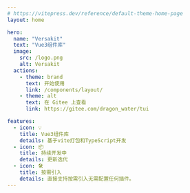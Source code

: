 ```yaml
---
# https://vitepress.dev/reference/default-theme-home-page
layout: home

hero:
  name: "Versakit"
  text: "Vue3组件库"
  image:
    src: /logo.png
    alt: Versakit
  actions:
    - theme: brand
      text: 开始使用
      link: /components/layout/
    - theme: alt
      text: 在 Gitee 上查看
      link: https://gitee.com/dragon_water/tui

features:
  - icon: 💡
    title: Vue3组件库
    details: 基于vite打包和TypeScript开发
  - icon: 📦
    title: 持续开发中
    details: 更新迭代
  - icon: 🛠️
    title: 按需引入
    details: 直接支持按需引入无需配置任何插件。
---
```

